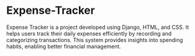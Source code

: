 # Expense-Tracker
Expense Tracker is a project developed using Django, HTML, and CSS. It helps users track their daily expenses efficiently by recording and categorizing transactions. This system provides insights into spending habits, enabling better financial management.
